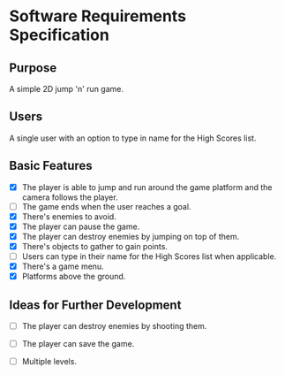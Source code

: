 # Software Requirements Specification

## Purpose

A simple 2D jump 'n' run game. 

## Users

A single user with an option to type in name for the High Scores list.

## Basic Features

- [x] The player is able to jump and run around the game platform and the camera follows the player.
- [ ] The game ends when the user reaches a goal.
- [x] There's enemies to avoid.
- [x] The player can pause the game.
- [x] The player can destroy enemies by jumping on top of them.
- [x] There's objects to gather to gain points.
- [ ] Users can type in their name for the High Scores list when applicable.
- [x] There's a game menu.
- [x] Platforms above the ground.

## Ideas for Further Development

- [ ] The player can destroy enemies by shooting them.
- [ ] The player can save the game.
- [ ] Multiple levels.



